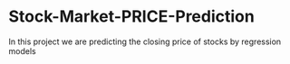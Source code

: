 # Stock-Market-PRICE-Prediction
In this project we are predicting the closing price of stocks by regression models
